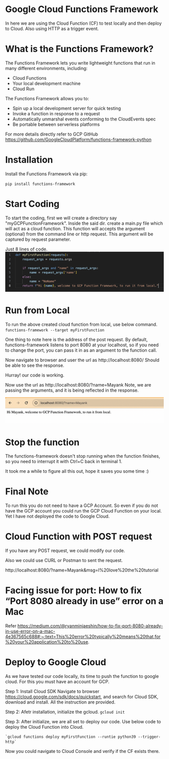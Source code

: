 # Google Cloud Functions Framework
In here we are using the Cloud Function (CF) to test locally and then deploy to Cloud.
Also using HTTP as a trigger event.

# What is the Functions Framework?
The Functions Framework lets you write lightweight functions that run in many different environments, including:

* Cloud Functions
* Your local development machine
* Cloud Run

The Functions Framework allows you to:

* Spin up a local development server for quick testing
* Invoke a function in response to a request
* Automatically unmarshal events conforming to the CloudEvents spec
* Be portable between serverless platforms

For more details directly refer to GCP GitHub https://github.com/GoogleCloudPlatform/functions-framework-python 

# Installation
Install the Functions Framework via pip:

`pip install functions-framework`

# Start Coding
To start the coding, first we will create a directory say "myGCPFunctionFramework".
Inside the said dir. create a main.py file which will act as a cloud function.
This function will accepts the argument (optional) from the command line or http request.
This argument will be captured by request parameter.

Just 8 lines of code.
![alt text](image-1.png)

# Run from Local
To run the above created cloud function from local, use below command.
`functions-framework --target myFirstFunction`

One thing to note here is the address of the post request. By default, functions-framework listens to port 8080 at your localhost, so if you need to change the port, you can pass it in as an argument to the function call.

Now navigate to browser and user the url as http://localhost:8080/
Should be able to see the response.

Hurray! our code is working.

Now use the url as http://localhost:8080/?name=Mayank
Note, we are passing the arguments, and it is being reflected in the response.

![alt text](image.png)


# Stop the function
The functions-framework doesn't stop running when the function finishes, so you need to interrupt it with Ctrl+C back in terminal 1.

It took me a while to figure all this out, hope it saves you some time :)

# Final Note
To run this you do not need to have a GCP Account. So even if you do not have the GCP account you could run the GCP Cloud Function on your local.
Yet I have not deployed the code to Google Cloud.

# Cloud Function with POST request
If you have any POST request, we could modify our code.

Also we could use CURL or Postman to sent the request.

http://localhost:8080/?name=Mayank&msg=I%20love%20the%20tutorial 


# Facing issue for port: How to fix “Port 8080 already in use” error on a Mac
Refer https://medium.com/@ryanminjaeshin/how-to-fix-port-8080-already-in-use-error-on-a-mac-4e367565c688#:~:text=This%20error%20typically%20means%20that,for%20your%20application%20to%20use.

# Deploy to Google Cloud
As we have tested our code locally, its time to push the function to google cloud.
For this you must have an account for GCP.

Step 1: Install Cloud SDK 
Navigate to browser https://cloud.google.com/sdk/docs/quickstart, and search for Cloud SDK, download and install.
All the instruction are provided.

Step 2: Afetr installation, initialize the gcloud.
    `gcloud init`

Step 3: After initialize, we are all set to deploy our code. Use below code to deploy the Cloud Function into Cloud.

    `gcloud functions deploy myFirstFunction --runtie python39 --trigger-http`

Now you could navigate to Cloud Console and verify if the CF exists there.

